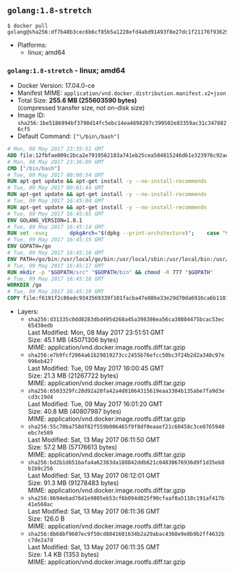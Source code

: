 ## `golang:1.8-stretch`

```console
$ docker pull golang@sha256:df7b48b3cec6b6cf85b5a1228efd4abd91493f8e27dc1f21176f936291c04f2a
```

-	Platforms:
	-	linux; amd64

### `golang:1.8-stretch` - linux; amd64

-	Docker Version: 17.04.0-ce
-	Manifest MIME: `application/vnd.docker.distribution.manifest.v2+json`
-	Total Size: **255.6 MB (255603590 bytes)**  
	(compressed transfer size, not on-disk size)
-	Image ID: `sha256:1be5186994bf3798d14fc5ebc14ea4698207c399502e83359ac31c3478826cf5`
-	Default Command: `["\/bin\/bash"]`

```dockerfile
# Mon, 08 May 2017 23:35:51 GMT
ADD file:12fbfae009c2bca2e7919562183a741eb25cea584815246d61e323976c92ae04 in / 
# Mon, 08 May 2017 23:36:09 GMT
CMD ["/bin/bash"]
# Tue, 09 May 2017 00:00:54 GMT
RUN apt-get update && apt-get install -y --no-install-recommends 		ca-certificates 		curl 		wget 	&& rm -rf /var/lib/apt/lists/*
# Tue, 09 May 2017 00:01:44 GMT
RUN apt-get update && apt-get install -y --no-install-recommends 		bzr 		git 		mercurial 		openssh-client 		subversion 				procps 	&& rm -rf /var/lib/apt/lists/*
# Tue, 09 May 2017 16:45:04 GMT
RUN apt-get update && apt-get install -y --no-install-recommends 		g++ 		gcc 		libc6-dev 		make 		pkg-config 	&& rm -rf /var/lib/apt/lists/*
# Tue, 09 May 2017 16:45:05 GMT
ENV GOLANG_VERSION=1.8.1
# Tue, 09 May 2017 16:45:14 GMT
RUN set -eux; 		dpkgArch="$(dpkg --print-architecture)"; 	case "${dpkgArch##*-}" in 		ppc64el) goRelArch='linux-ppc64le'; goRelSha256='b7b47572a2676449716865a66901090c057f6f1d8dfb1e19528fcd0372e5ce74' ;; 		i386) goRelArch='linux-386'; goRelSha256='cb3f4527112075a8b045d708f793aeee2709d2f5ddd320973a1413db06fddb50' ;; 		s390x) goRelArch='linux-s390x'; goRelSha256='0a59f4034a27fc51431989da520fd244d5261f364888134cab737e5bc2158cb2' ;; 		armhf) goRelArch='linux-armv6l'; goRelSha256='e8a8326913640409028ef95c2107773f989b1b2a6e11ceb463c77c42887381da' ;; 		amd64) goRelArch='linux-amd64'; goRelSha256='a579ab19d5237e263254f1eac5352efcf1d70b9dacadb6d6bb12b0911ede8994' ;; 		*) goRelArch='src'; goRelSha256='33daf4c03f86120fdfdc66bddf6bfff4661c7ca11c5da473e537f4d69b470e57'; 			echo >&2; echo >&2 "warning: current architecture ($dpkgArch) does not have a corresponding Go binary release; will be building from source"; echo >&2 ;; 	esac; 		url="https://golang.org/dl/go${GOLANG_VERSION}.${goRelArch}.tar.gz"; 	wget -O go.tgz "$url"; 	echo "${goRelSha256} *go.tgz" | sha256sum -c -; 	tar -C /usr/local -xzf go.tgz; 	rm go.tgz; 		if [ "$goRelArch" = 'src' ]; then 		echo >&2; 		echo >&2 'error: UNIMPLEMENTED'; 		echo >&2 'TODO install golang-any from jessie-backports for GOROOT_BOOTSTRAP (and uninstall after build)'; 		echo >&2; 		exit 1; 	fi; 		export PATH="/usr/local/go/bin:$PATH"; 	go version
# Tue, 09 May 2017 16:45:15 GMT
ENV GOPATH=/go
# Tue, 09 May 2017 16:45:16 GMT
ENV PATH=/go/bin:/usr/local/go/bin:/usr/local/sbin:/usr/local/bin:/usr/sbin:/usr/bin:/sbin:/bin
# Tue, 09 May 2017 16:45:17 GMT
RUN mkdir -p "$GOPATH/src" "$GOPATH/bin" && chmod -R 777 "$GOPATH"
# Tue, 09 May 2017 16:45:18 GMT
WORKDIR /go
# Tue, 09 May 2017 16:45:19 GMT
COPY file:f6191f2c86edc9343569339f101facba47e886e33e29d70da6916ca6b1101a53 in /usr/local/bin/ 
```

-	Layers:
	-	`sha256:d31335c0dd8283dbd495d268a45a398386ea56ca38084475bcac53ec65d38edb`  
		Last Modified: Mon, 08 May 2017 23:51:51 GMT  
		Size: 45.1 MB (45071306 bytes)  
		MIME: application/vnd.docker.image.rootfs.diff.tar.gzip
	-	`sha256:e7b9fcf2064a61b29819273cc2455b76efcc50bc3f24b2d2a348c97e996eb427`  
		Last Modified: Tue, 09 May 2017 16:00:45 GMT  
		Size: 21.3 MB (21267722 bytes)  
		MIME: application/vnd.docker.image.rootfs.diff.tar.gzip
	-	`sha256:6503329fc20d92a20fa42a4d81064315619eaa3304b135abe7fa9d3ecd3c19d4`  
		Last Modified: Tue, 09 May 2017 16:01:20 GMT  
		Size: 40.8 MB (40807987 bytes)  
		MIME: application/vnd.docker.image.rootfs.diff.tar.gzip
	-	`sha256:55c70ba758df82f559b006465f9f8df0eaaef21c60458c3ce0765940ebc7e589`  
		Last Modified: Sat, 13 May 2017 06:11:50 GMT  
		Size: 57.2 MB (57176613 bytes)  
		MIME: application/vnd.docker.image.rootfs.diff.tar.gzip
	-	`sha256:bd2b1d651bafa4a62383da188842ddb621c04830676936d9f1d35eb8b1b9c256`  
		Last Modified: Sat, 13 May 2017 06:12:01 GMT  
		Size: 91.3 MB (91278483 bytes)  
		MIME: application/vnd.docker.image.rootfs.diff.tar.gzip
	-	`sha256:8694ebad76d1e9805eb53cf6b094d025f90cfaaf8a5118c191af417b41e568ac`  
		Last Modified: Sat, 13 May 2017 06:11:36 GMT  
		Size: 126.0 B  
		MIME: application/vnd.docker.image.rootfs.diff.tar.gzip
	-	`sha256:8b68bf9607ec9f50cd8041601634b2a29abac4368e9e8b9b2ff4632bc7de2a7d`  
		Last Modified: Sat, 13 May 2017 06:11:35 GMT  
		Size: 1.4 KB (1353 bytes)  
		MIME: application/vnd.docker.image.rootfs.diff.tar.gzip
